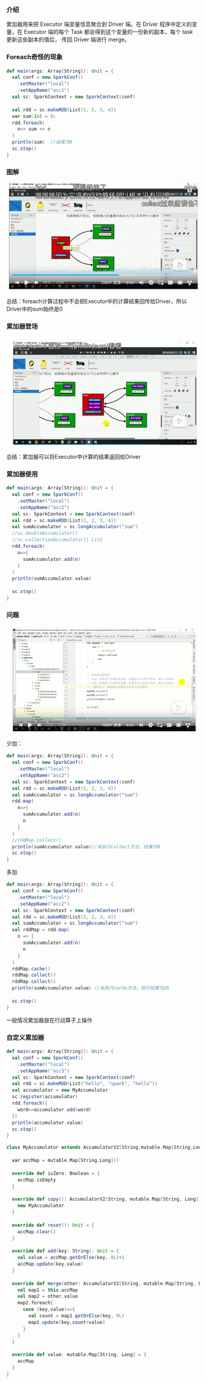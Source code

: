 ### 介绍

累加器用来把 Executor 端变量信息聚合到 Driver 端。在 Driver 程序中定义的变量，在 Executor 端的每个 Task 都会得到这个变量的一份新的副本，每个 task 更新这些副本的值后， 传回 Driver 端进行 merge。

### Foreach奇怪的现象

```scala
def main(args: Array[String]): Unit = {
  val conf = new SparkConf()
    .setMaster("local")
    .setAppName("acc1")
  val sc: SparkContext = new SparkContext(conf)

  val rdd = sc.makeRDD(List(1, 2, 3, 4))
  var sum:Int = 0;
  rdd.foreach(
    n=> sum += n
  )
  println(sum)  //结果为0
  sc.stop()
}
```

### 图解

![image-20230514211832501](051累加器.assets/image-20230514211832501.png)

总结：foreach计算过程中不会把Executor中的计算结果回传给Driver，所以Driver中的sum始终是0

### 累加器登场

![image-20230514212216275](051累加器.assets/image-20230514212216275.png)

总结：累加器可以将Executor中计算的结果返回给Driver

### 累加器使用

```scala
def main(args: Array[String]): Unit = {
  val conf = new SparkConf()
    .setMaster("local")
    .setAppName("acc2")
  val sc: SparkContext = new SparkContext(conf)
  val rdd = sc.makeRDD(List(1, 2, 3, 4))
  val sumAccumulator = sc.longAccumulator("sum")
  //sc.doubleAccumulator() 
  //sc.collectionAccumulator() List
  rdd.foreach(
    n=>{
      sumAccumulator.add(n)
    }
  )
  println(sumAccumulator.value)

  sc.stop()
}
```

### 问题

![image-20230514214135164](051累加器.assets/image-20230514214135164.png)

少加：

```scala
def main(args: Array[String]): Unit = {
  val conf = new SparkConf()
    .setMaster("local")
    .setAppName("acc2")
  val sc: SparkContext = new SparkContext(conf)
  val rdd = sc.makeRDD(List(1, 2, 3, 4))
  val sumAccumulator = sc.longAccumulator("sum")
  rdd.map(
    n=>{
      sumAccumulator.add(n)
      n
    }
  )
  //rddMap.collect() 
  println(sumAccumulator.value)//未执行collect方法，结果为0
  sc.stop()
}
```

多加

```scala
def main(args: Array[String]): Unit = {
  val conf = new SparkConf()
    .setMaster("local")
    .setAppName("acc2")
  val sc: SparkContext = new SparkContext(conf)
  val rdd = sc.makeRDD(List(1, 2, 3, 4))
  val sumAccumulator = sc.longAccumulator("sum")
  val rddMap = rdd.map(
    n => {
      sumAccumulator.add(n)
      n
    }
  )
  rddMap.cache()
  rddMap.collect()
  rddMap.collect()
  println(sumAccumulator.value) //未执行cache方法，执行结果为20

  sc.stop()
}
```

一般情况累加器放在行动算子上操作

### 自定义累加器

```scala
def main(args: Array[String]): Unit = {
  val conf = new SparkConf()
    .setMaster("local")
    .setAppName("acc3")
  val sc: SparkContext = new SparkContext(conf)
  val rdd = sc.makeRDD(List("hello", "spark", "hello"))
  val accumulator = new MyAccumulator
  sc.register(accumulator)
  rdd.foreach({
    word=>accumulator.add(word)
  })
  println(accumulator.value)
  sc.stop()
}
```

```scala
class MyAccumulator extends AccumulatorV2[String,mutable.Map[String,Long]]{

  var accMap = mutable.Map[String,Long]()

  override def isZero: Boolean = {
    accMap.isEmpty
  }

  override def copy(): AccumulatorV2[String, mutable.Map[String, Long]] = {
    new MyAccumulator
  }

  override def reset(): Unit = {
    accMap.clear()
  }

  override def add(key: String): Unit = {
    val value = accMap.getOrElse(key, 0L)+1
    accMap.update(key,value)
  }

  override def merge(other: AccumulatorV2[String, mutable.Map[String, Long]]): Unit = {
    val map1 = this.accMap
    val map2 = other.value
    map2.foreach{
      case (key,value)=>{
        val count = map1.getOrElse(key, 0L)
        map1.update(key,count+value)
      }
    }
  }

  override def value: mutable.Map[String, Long] = {
    accMap
  }
}
```